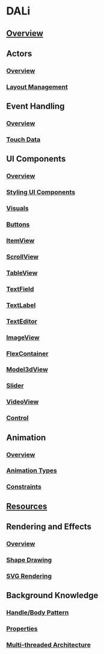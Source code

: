 # DALi
## [Overview](native-app/guides/ui/dali/dali-overview-n.md)
## Actors
### [Overview](native-app/guides/ui/dali/actors-n.md)
### [Layout Management](native-app/guides/ui/dali/layout-n.md)
## Event Handling
### [Overview](native-app/guides/ui/dali/event-handling-n.md)
### [Touch Data](native-app/guides/ui/dali/touchdata-n.md)
## UI Components
### [Overview](native-app/guides/ui/dali/ui-components-n.md)
### [Styling UI Components](native-app/guides/ui/dali/styling-n.md)
### [Visuals](native-app/guides/ui/dali/visuals-n.md)
### [Buttons](native-app/guides/ui/dali/buttons-n.md)
### [ItemView](native-app/guides/ui/dali/itemview-n.md)
### [ScrollView](native-app/guides/ui/dali/scrollview-n.md)
### [TableView](native-app/guides/ui/dali/tableview-n.md)
### [TextField](native-app/guides/ui/dali/textfield-n.md)
### [TextLabel](native-app/guides/ui/dali/textlabel-n.md)
### [TextEditor](native-app/guides/ui/dali/texteditor-n.md)
### [ImageView](native-app/guides/ui/dali/imageview-n.md)
### [FlexContainer](native-app/guides/ui/dali/flexcontainer-n.md)
### [Model3dView](native-app/guides/ui/dali/model3dview-n.md)
### [Slider](native-app/guides/ui/dali/slider-n.md)
### [VideoView](native-app/guides/ui/dali/videoview-n.md)
### [Control](native-app/guides/ui/dali/control-base-n.md)
## Animation
### [Overview](native-app/guides/ui/dali/animation-n.md)
### [Animation Types](native-app/guides/ui/dali/animation-types-n.md)
### [Constraints](native-app/guides/ui/dali/constraints-n.md)
## [Resources](native-app/guides/ui/dali/resources-n.md)
## Rendering and Effects
### [Overview](native-app/guides/ui/dali/rendering-effects-n.md)
### [Shape Drawing](native-app/guides/ui/dali/rendering-tutorial-n.md)
### [SVG Rendering](native-app/guides/ui/dali/svg-rendering-n.md)
## Background Knowledge
### [Handle/Body Pattern](native-app/guides/ui/dali/handle-n.md)
### [Properties](native-app/guides/ui/dali/properties-n.md)
### [Multi-threaded Architecture](native-app/guides/ui/dali/multi-threaded-n.md)
